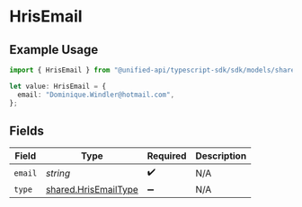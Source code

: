 # HrisEmail

## Example Usage

```typescript
import { HrisEmail } from "@unified-api/typescript-sdk/sdk/models/shared";

let value: HrisEmail = {
  email: "Dominique.Windler@hotmail.com",
};
```

## Fields

| Field                                                               | Type                                                                | Required                                                            | Description                                                         |
| ------------------------------------------------------------------- | ------------------------------------------------------------------- | ------------------------------------------------------------------- | ------------------------------------------------------------------- |
| `email`                                                             | *string*                                                            | :heavy_check_mark:                                                  | N/A                                                                 |
| `type`                                                              | [shared.HrisEmailType](../../../sdk/models/shared/hrisemailtype.md) | :heavy_minus_sign:                                                  | N/A                                                                 |